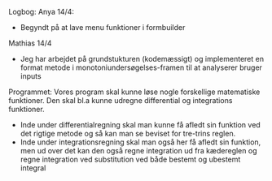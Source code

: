 Logbog:
Anya
  14/4: 
  - Begyndt på at lave menu funktioner i formbuilder

Mathias
  14/4
  - Jeg har arbejdet på grundstukturen (kodemæssigt) og implementeret en format metode i monotoniundersøgelses-framen til at analyserer bruger inputs

Programmet:
  Vores program skal kunne løse nogle forskellige matematiske funktioner. 
  Den skal bl.a kunne udregne differential og integrations funktioner. 
  - Inde under differentialregning skal man kunne få afledt sin funktion ved det rigtige metode og så kan man se beviset for tre-trins         reglen.
  - Inde under integrationsregning skal man også her få afledt sin funktion, men ud over det kan den også regne integration ud fra             kædereglen og regne integration ved substitution ved både bestemt og ubestemt integral
